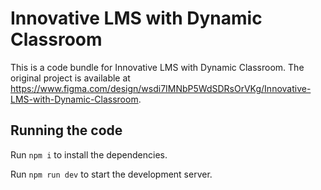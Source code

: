 
  # Innovative LMS with Dynamic Classroom

  This is a code bundle for Innovative LMS with Dynamic Classroom. The original project is available at https://www.figma.com/design/wsdi7IMNbP5WdSDRsOrVKg/Innovative-LMS-with-Dynamic-Classroom.

  ## Running the code

  Run `npm i` to install the dependencies.

  Run `npm run dev` to start the development server.
  